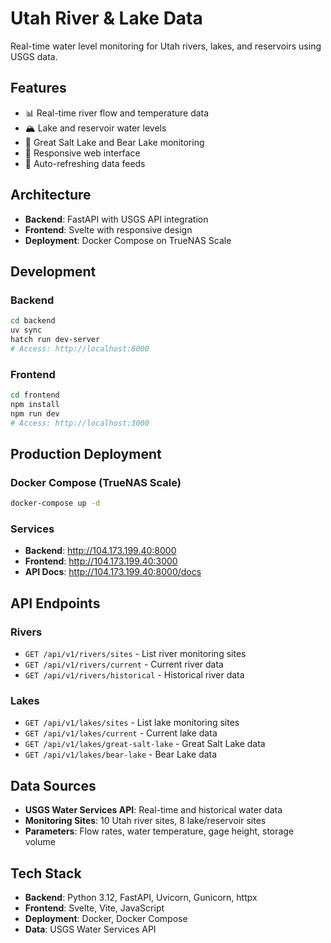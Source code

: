 # Utah River & Lake Data

Real-time water level monitoring for Utah rivers, lakes, and reservoirs using USGS data.

## Features

- 📊 Real-time river flow and temperature data
- 🏔️ Lake and reservoir water levels
- 🌊 Great Salt Lake and Bear Lake monitoring
- 📱 Responsive web interface
- 🔄 Auto-refreshing data feeds

## Architecture

- **Backend**: FastAPI with USGS API integration
- **Frontend**: Svelte with responsive design
- **Deployment**: Docker Compose on TrueNAS Scale

## Development

### Backend
```bash
cd backend
uv sync
hatch run dev-server
# Access: http://localhost:8000
```

### Frontend
```bash
cd frontend
npm install
npm run dev
# Access: http://localhost:3000
```

## Production Deployment

### Docker Compose (TrueNAS Scale)
```bash
docker-compose up -d
```

### Services
- **Backend**: http://104.173.199.40:8000
- **Frontend**: http://104.173.199.40:3000
- **API Docs**: http://104.173.199.40:8000/docs

## API Endpoints

### Rivers
- `GET /api/v1/rivers/sites` - List river monitoring sites
- `GET /api/v1/rivers/current` - Current river data
- `GET /api/v1/rivers/historical` - Historical river data

### Lakes
- `GET /api/v1/lakes/sites` - List lake monitoring sites
- `GET /api/v1/lakes/current` - Current lake data
- `GET /api/v1/lakes/great-salt-lake` - Great Salt Lake data
- `GET /api/v1/lakes/bear-lake` - Bear Lake data

## Data Sources

- **USGS Water Services API**: Real-time and historical water data
- **Monitoring Sites**: 10 Utah river sites, 8 lake/reservoir sites
- **Parameters**: Flow rates, water temperature, gage height, storage volume

## Tech Stack

- **Backend**: Python 3.12, FastAPI, Uvicorn, Gunicorn, httpx
- **Frontend**: Svelte, Vite, JavaScript
- **Deployment**: Docker, Docker Compose
- **Data**: USGS Water Services API